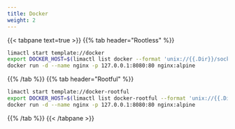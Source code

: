 ```yaml
---
title: Docker
weight: 2
---
```


{{< tabpane text=true >}}
{{% tab header="Rootless" %}}
```bash
limactl start template://docker
export DOCKER_HOST=$(limactl list docker --format 'unix://{{.Dir}}/sock/docker.sock')
docker run -d --name nginx -p 127.0.0.1:8080:80 nginx:alpine
```
{{% /tab %}}
{{% tab header="Rootful" %}}
```bash
limactl start template://docker-rootful
export DOCKER_HOST=$(limactl list docker-rootful --format 'unix://{{.Dir}}/sock/docker.sock')
docker run -d --name nginx -p 127.0.0.1:8080:80 nginx:alpine
```
{{% /tab %}}
{{< /tabpane >}}

